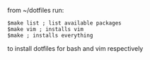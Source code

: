 from ~/dotfiles run:

    $make list ; list available packages
    $make vim ; installs vim
    $make ; installs everything

to install dotfiles for bash and vim respectively
